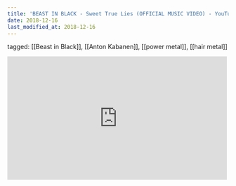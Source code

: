 ```yaml
---
title: 'BEAST IN BLACK - Sweet True Lies (OFFICIAL MUSIC VIDEO) - YouTube'
date: 2018-12-16
last_modified_at: 2018-12-16
---
```

tagged: [[Beast in Black]], [[Anton Kabanen]], [[power metal]], [[hair metal]]
<iframe allow="accelerometer; autoplay; clipboard-write; encrypted-media; gyroscope; picture-in-picture" allowfullscreen="" frameborder="0" height="281" id="youtube_iframe" src="https://www.youtube.com/embed/4waVZXKE0GU?feature=oembed&amp;enablejsapi=1&amp;origin=https://safe.txmblr.com&amp;wmode=opaque" width="500"></iframe>